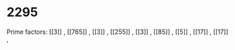 # 2295

Prime factors: [[3]] , [[765]] , [[3]] , [[255]] , [[3]] , [[85]] , [[5]] , [[17]] , [[17]] , 